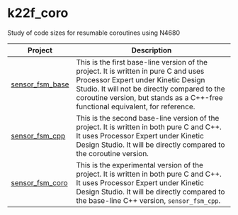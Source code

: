# k22f_coro
Study of code sizes for resumable coroutines using N4680

Project | Description
--- | ---
[sensor_fsm_base](sensor_fsm_base/readme.md) | This is the first base-line version of the project. It is written in pure C and uses Processor Expert under Kinetic Design Studio. It will not be directly compared to the coroutine version, but stands as a C++-free functional equivalent, for reference.
[sensor_fsm_cpp](sensor_fsm_cpp/readme.md) | This is the second base-line version of the project. It is written in both pure C and C++. It uses Processor Expert under Kinetic Design Studio. It will be directly compared to the coroutine version.
[sensor_fsm_coro](sensor_fsm_coro/readme.md) | This is the experimental version of the project. It is written in both pure C and C++. It uses Processor Expert under Kinetic Design Studio. It will be directly compared to the base-line C++ version, `sensor_fsm_cpp`.
